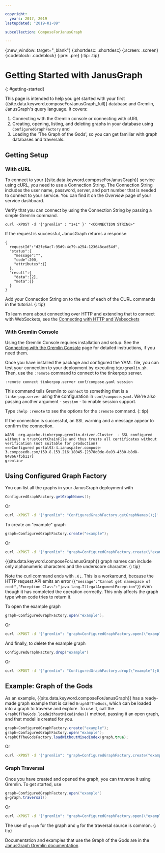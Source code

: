 ```yaml
---

copyright:
  years: 2017, 2019
lastupdated: "2019-01-09"

subcollection: ComposeForJanusGraph

---
```


{:new_window: target="_blank"}
{:shortdesc: .shortdesc}
{:screen: .screen}
{:codeblock: .codeblock}
{:pre: .pre}
{:tip: .tip}

# Getting Started with JanusGraph
{: #getting-started}

This page is intended to help you get started with your first {{site.data.keyword.composeForJanusGraph_full}} database and Gremlin, JanusGraph's query language. It covers: 
1. Connecting with the Gremlin console or connecting with cURL
2. Creating, opening, listing, and deleting graphs in your database using `ConfiguredGraphFactory`
and 
3. Loading the 'The Graph of the Gods', so you can get familiar with graph databases and traversals.


## Getting Setup 

### With cURL

To connect to your {{site.data.keyword.composeForJanusGraph}} service using cURL, you need to use a Connection String. The Connection String includes the user name, password, server, and port number that is needed to connect to your service. You can find it on the _Overview_ page of your service dashboard.

Verify that you can connect by using the Connection String by passing a simple Gremlin command.

```
curl -XPOST -d '{"gremlin" : "1+1" }' "<CONNECTION STRING>"
```

If the request is successful, JanusGraph returns a response:

```
{
  requestId":"d2fe6ac7-95d9-4c79-a254-123648cad54d",
  "status":{
    "message":"",
    "code":200,
    "attributes":{}
  },
  "result":{
    "data":[2],
    "meta":{}
  }
}
```

Add your Connection String on to the end of each of the CURL commands in the tutorial.
{: tip}

To learn more about connecting over HTTP and extending that to connect with WebSockets, see the [Connecting with HTTP and Websockets](/docs/ComposeForJanusGraph?topic=ComposeForJanusGraph-http-websockets)

### With Gremlin Console

Using the Gremlin Console requires installation and setup. See the [Connecting with the Gremlin Console](/docs/ComposeForJanusGraph?topic=ComposeForJanusGraph-gremlin-console) page for detailed instructions, if you need them.

Once you have installed the package and configured the YAML file, you can test your connection to your deployment by executing `bin/gremlin.sh`. Then, use the `:remote` command to connect to the tinkerpop server.

```text
:remote connect tinkerpop.server conf/compose.yaml session
```

This command tells Gremlin to `connect` to something that is a `tinkerpop.server` using the configuration in `conf/compose.yaml`. We're also passing another argument - `session` - to enable session support.

Type `:help :remote` to see the options for the `:remote` command.
{: tip}

If the connection is successful, an SSL warning and a message appear to confirm the connection.

```text
WARN  org.apache.tinkerpop.gremlin.driver.Cluster  - SSL configured without a trustCertChainFile and thus trusts all certificates without verification (not suitable for production)
==>Configured portal93-4.ianuspater.compose-3.composedb.com/159.8.153.216:18045-[2378d0de-0a93-4330-b8d8-848667f5b117]
gremlin>
```

## Using Configured Graph Factory

You can list all the graphs in your JanusGraph deployment with

```groovy
ConfiguredGraphFactory.getGraphNames();
```
Or 
```bash
curl -XPOST -d '{"gremlin": "ConfiguredGraphFactory.getGraphNames();}'
```

To create an "example" graph
```groovy
graph=ConfiguredGraphFactory.create("example");
```
Or
```bash
curl -XPOST -d '{"gremlin": "graph=ConfiguredGraphFactory.create(\"example\");0;"}'
```

{{site.data.keyword.composeForJanusGraph}} graph names can include only alphanumeric characters and the underscore character.
{: tip}

Note the curl command ends with `;0;`. This is a workaround, because the HTTP request API emits an error (`{"message":"Cannot get namespace of root","Exception-Class":"java.lang.IllegalArgumentException"}`) even though it has completed the operation correctly. This only affects the graph type when code tries to return it.

To open the example graph
```groovy
graph=ConfiguredGraphFactory.open("example");
```
Or
```bash
curl -XPOST -d '{"gremlin": "graph=ConfiguredGraphFactory.open(\"example\");0;"}'
```

And finally, to delete the example graph
```groovy
ConfiguredGraphFactory.drop("example")
```
Or
```bash
curl -XPOST -d '{"gremlin": "ConfiguredGraphFactory.drop(\"example");0;"}'
```

## Example: Graph of the Gods

As an example, {{site.data.keyword.composeForJanusGraph}} has a ready-made graph example that is called `GraphOfTheGods`, which can be loaded into a graph to traverse and explore. To use it, call the `GraphOfTheGods.loadWithoutMixedIndex()` method, passing it an open graph, and that model is created for you.
```groovy
graph=ConfiguredGraphFactory.create("example");
graph=ConfiguredGraphFactory.open("example");
GraphOfTheGodsFactory.loadWithoutMixedIndex(graph,true);
```
Or
```bash
curl -XPOST -d '{"gremlin": "graph=ConfiguredGraphFactory.create("example"); graph=ConfiguredGraphFactory.open(\"example\"); GraphOfTheGodsFactory.loadWithoutMixedIndex(graph,true);"}'
```

### Graph Traversal

Once you have created and opened the graph, you can traverse it using Gremlin. 
To get started, use
```groovy
graph=ConfiguredGraphFactory.open("example")
g=graph.traversal()
```
Or
```bash
curl -XPOST -d '{"gremlin": "graph=ConfiguredGraphFactory.open(\"example\"); g=graph.traversal();0;"}'
```

The use of `graph` for the graph and `g` for the traversal source is common.
{: tip}

Documentation and examples that use the Graph of the Gods are in the [JanusGraph Gremlin documentation](https://docs.janusgraph.org/basics/gremlin/#introductory-traversals).